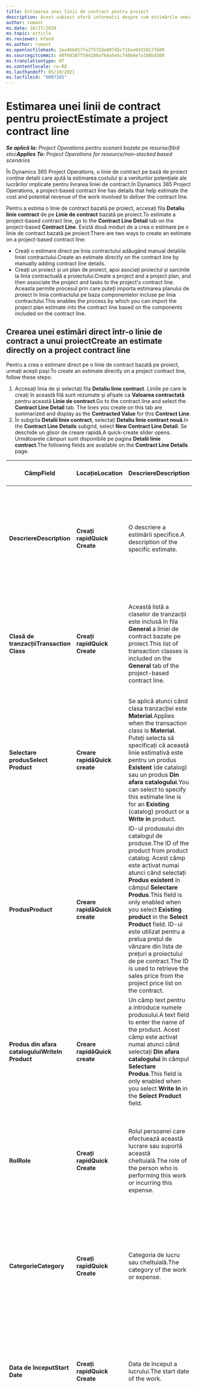```yaml
---
title: Estimarea unei linii de contract pentru proiect
description: Acest subiect oferă informații despre cum estimările unei linii de contract de proiect.
author: rumant
ms.date: 10/27/2020
ms.topic: article
ms.reviewer: kfend
ms.author: rumant
ms.openlocfilehash: 3aa46b017fa27572de807d5cf15ea93158177609
ms.sourcegitcommit: 40f68387f594180af64a5e5c748b6efa188bd300
ms.translationtype: HT
ms.contentlocale: ro-RO
ms.lasthandoff: 05/10/2021
ms.locfileid: "6007201"
---
```

# <a name="estimate-a-project-contract-line"></a><span data-ttu-id="c0d98-103">Estimarea unei linii de contract pentru proiect</span><span class="sxs-lookup"><span data-stu-id="c0d98-103">Estimate a project contract line</span></span>

<span data-ttu-id="c0d98-104">_**Se aplică la:** Project Operations pentru scenarii bazate pe resurse/fără stoc_</span><span class="sxs-lookup"><span data-stu-id="c0d98-104">_**Applies To:** Project Operations for resource/non-stocked based scenarios_</span></span> 

<span data-ttu-id="c0d98-105">În Dynamics 365 Project Operations, o linie de contract pe bază de proiect conține detalii care ajută la estimarea costului și a veniturilor potențiale ale lucrărilor implicate pentru livrarea liniei de contract.</span><span class="sxs-lookup"><span data-stu-id="c0d98-105">In Dynamics 365 Project Operations, a project-based contract line has details that help estimate the cost and potential revenue of the work involved to deliver the contract line.</span></span>

<span data-ttu-id="c0d98-106">Pentru a estima o linie de contract bazată pe proiect, accesați fila **Detaliu linie contract** de pe **Linie de contract** bazată pe proiect.</span><span class="sxs-lookup"><span data-stu-id="c0d98-106">To estimate a project-based contract line, go to the **Contract Line Detail** tab on the project-based **Contract Line**.</span></span>  <span data-ttu-id="c0d98-107">Există două moduri de a crea o estimare pe o linie de contract bazată pe proiect:</span><span class="sxs-lookup"><span data-stu-id="c0d98-107">There are two ways to create an estimate on a project-based contract line:</span></span>

   - <span data-ttu-id="c0d98-108">Creați o estimare direct pe linia contractului adăugând manual detaliile liniei contractului.</span><span class="sxs-lookup"><span data-stu-id="c0d98-108">Create an estimate directly on the contract line by manually adding contract line details.</span></span>
   - <span data-ttu-id="c0d98-109">Creați un proiect și un plan de proiect, apoi asociați proiectul și sarcinile la linia contractuală a proiectului.</span><span class="sxs-lookup"><span data-stu-id="c0d98-109">Create a project and a project plan, and then associate the project and tasks to the project's contract line.</span></span> <span data-ttu-id="c0d98-110">Aceasta permite procesul prin care puteți importa estimarea planului de proiect în linia contractului pe baza componentelor incluse pe linia contractului.</span><span class="sxs-lookup"><span data-stu-id="c0d98-110">This enables the process by which you can import the project plan estimate into the contract line based on the components included on the contract line.</span></span>

## <a name="create-an-estimate-directly-on-a-project-contract-line"></a><span data-ttu-id="c0d98-111">Crearea unei estimări direct într-o linie de contract a unui proiect</span><span class="sxs-lookup"><span data-stu-id="c0d98-111">Create an estimate directly on a project contract line</span></span>

<span data-ttu-id="c0d98-112">Pentru a crea o estimare direct pe o linie de contract bazată pe proiect, urmați acești pași:</span><span class="sxs-lookup"><span data-stu-id="c0d98-112">To create an estimate directly on a project contract line, follow these steps:</span></span>

1. <span data-ttu-id="c0d98-113">Accesați linia de și selectați fila **Detaliu linie contract**. Liniile pe care le creați în această filă sunt rezumate și afișate ca **Valoarea contractată** pentru această **Linie de contract**.</span><span class="sxs-lookup"><span data-stu-id="c0d98-113">Go to the contract line and select the **Contract Line Detail** tab. The lines you create on this tab are summarized and display as the **Contracted Value** for this **Contract Line**.</span></span> 
2. <span data-ttu-id="c0d98-114">În subgrila **Detalii linie contract**, selectați **Detaliu linie contract nouă**.</span><span class="sxs-lookup"><span data-stu-id="c0d98-114">In the **Contract Line Details** subgrid, select **New Contract Line Detail**.</span></span> <span data-ttu-id="c0d98-115">Se deschide un glisor de creare rapidă.</span><span class="sxs-lookup"><span data-stu-id="c0d98-115">A quick-create slider opens.</span></span> <span data-ttu-id="c0d98-116">Următoarele câmpuri sunt disponibile pe pagina **Detalii linie contract**.</span><span class="sxs-lookup"><span data-stu-id="c0d98-116">The following fields are available on the **Contract Line Details** page.</span></span>

| <span data-ttu-id="c0d98-117">Câmp</span><span class="sxs-lookup"><span data-stu-id="c0d98-117">Field</span></span> | <span data-ttu-id="c0d98-118">Locație</span><span class="sxs-lookup"><span data-stu-id="c0d98-118">Location</span></span> | <span data-ttu-id="c0d98-119">Descriere</span><span class="sxs-lookup"><span data-stu-id="c0d98-119">Description</span></span> | <span data-ttu-id="c0d98-120">Impactul din aval</span><span class="sxs-lookup"><span data-stu-id="c0d98-120">Downstream impact</span></span> |
| --- | --- | --- | --- |
| <span data-ttu-id="c0d98-121">**Descriere**</span><span class="sxs-lookup"><span data-stu-id="c0d98-121">**Description**</span></span> | <span data-ttu-id="c0d98-122">**Creați rapid**</span><span class="sxs-lookup"><span data-stu-id="c0d98-122">**Quick Create**</span></span> | <span data-ttu-id="c0d98-123">O descriere a estimării specifice.</span><span class="sxs-lookup"><span data-stu-id="c0d98-123">A description of the specific estimate.</span></span> | <span data-ttu-id="c0d98-124">Această valoare este setată implicit la detaliul liniei de contract aferente pentru costul creat automat.</span><span class="sxs-lookup"><span data-stu-id="c0d98-124">This value defaults to the related contract line detail for cost that is automatically created.</span></span> |
| <span data-ttu-id="c0d98-125">**Clasă de tranzacții**</span><span class="sxs-lookup"><span data-stu-id="c0d98-125">**Transaction Class**</span></span> | <span data-ttu-id="c0d98-126">**Creați rapid**</span><span class="sxs-lookup"><span data-stu-id="c0d98-126">**Quick Create**</span></span> | <span data-ttu-id="c0d98-127">Această listă a claselor de tranzacții este inclusă în fila **General** a liniei de contract bazate pe proiect.</span><span class="sxs-lookup"><span data-stu-id="c0d98-127">This list of transaction classes is included on the **General** tab of the project-based contract line.</span></span> | <span data-ttu-id="c0d98-128">Această valoare este setată implicit la detaliul liniei de contract aferente pentru costul creat automat.</span><span class="sxs-lookup"><span data-stu-id="c0d98-128">This value defaults to the related contract line detail for cost that is automatically created.</span></span> |
| <span data-ttu-id="c0d98-129">**Selectare produs**</span><span class="sxs-lookup"><span data-stu-id="c0d98-129">**Select Product**</span></span> | <span data-ttu-id="c0d98-130">**Creare rapidă**</span><span class="sxs-lookup"><span data-stu-id="c0d98-130">**Quick create**</span></span> | <span data-ttu-id="c0d98-131">Se aplică atunci când clasa tranzacției este **Material**.</span><span class="sxs-lookup"><span data-stu-id="c0d98-131">Applies when the transaction class is **Material**.</span></span> <span data-ttu-id="c0d98-132">Puteți selecta să specificați că această linie estimativă este pentru un produs **Existent** (de catalog) sau un produs **Din afara catalogului**.</span><span class="sxs-lookup"><span data-stu-id="c0d98-132">You can select to specify this estimate line is for an **Existing** (catalog) product or a **Write in** product.</span></span> | <span data-ttu-id="c0d98-133">Această valoare este setată implicit la detaliul liniei de contract aferente pentru costul creat automat.</span><span class="sxs-lookup"><span data-stu-id="c0d98-133">This value defaults to the related contract line detail for cost that is automatically created.</span></span> |
| <span data-ttu-id="c0d98-134">**Produs**</span><span class="sxs-lookup"><span data-stu-id="c0d98-134">**Product**</span></span> | <span data-ttu-id="c0d98-135">**Creare rapidă**</span><span class="sxs-lookup"><span data-stu-id="c0d98-135">**Quick create**</span></span> | <span data-ttu-id="c0d98-136">ID-ul produsului din catalogul de produse.</span><span class="sxs-lookup"><span data-stu-id="c0d98-136">The ID of the product from product catalog.</span></span> <span data-ttu-id="c0d98-137">Acest câmp este activat numai atunci când selectați **Produs existent** în câmpul **Selectare Produs**.</span><span class="sxs-lookup"><span data-stu-id="c0d98-137">This field is only enabled when you select **Existing product** in the **Select Product** field.</span></span> <span data-ttu-id="c0d98-138">ID-ul este utilizat pentru a prelua prețul de vânzare din lista de prețuri a proiectului de pe contract.</span><span class="sxs-lookup"><span data-stu-id="c0d98-138">The ID is used to retrieve the sales price from the project price list on the contract.</span></span> | <span data-ttu-id="c0d98-139">Această valoare este setată implicit la detaliul liniei de contract aferente pentru costul creat automat.</span><span class="sxs-lookup"><span data-stu-id="c0d98-139">This value defaults to the related contract line detail for cost that is automatically created.</span></span> |
| <span data-ttu-id="c0d98-140">**Produs din afara catalogului**</span><span class="sxs-lookup"><span data-stu-id="c0d98-140">**WriteIn Product**</span></span> | <span data-ttu-id="c0d98-141">**Creare rapidă**</span><span class="sxs-lookup"><span data-stu-id="c0d98-141">**Quick create**</span></span> | <span data-ttu-id="c0d98-142">Un câmp text pentru a introduce numele produsului.</span><span class="sxs-lookup"><span data-stu-id="c0d98-142">A text field to enter the name of the product.</span></span> <span data-ttu-id="c0d98-143">Acest câmp este activat numai atunci când selectați **Din afara catalogului** în câmpul **Selectare Produs**.</span><span class="sxs-lookup"><span data-stu-id="c0d98-143">This field is only enabled when you select **Write In** in the **Select Product** field.</span></span>| <span data-ttu-id="c0d98-144">Această valoare este setată implicit la detaliul liniei de contract aferente pentru costul creat automat.</span><span class="sxs-lookup"><span data-stu-id="c0d98-144">This value defaults to the related contract line detail for cost that is automatically created.</span></span> |
| <span data-ttu-id="c0d98-145">**Rol**</span><span class="sxs-lookup"><span data-stu-id="c0d98-145">**Role**</span></span> | <span data-ttu-id="c0d98-146">**Creați rapid**</span><span class="sxs-lookup"><span data-stu-id="c0d98-146">**Quick Create**</span></span> | <span data-ttu-id="c0d98-147">Rolul persoanei care efectuează această lucrare sau suportă această cheltuială.</span><span class="sxs-lookup"><span data-stu-id="c0d98-147">The role of the person who is performing this work or incurring this expense.</span></span> | <span data-ttu-id="c0d98-148">Această valoare este setată implicit la detaliul liniei de contract aferente pentru costul creat automat.</span><span class="sxs-lookup"><span data-stu-id="c0d98-148">This value defaults to the related contract line detail for cost that is automatically created.</span></span>|
| <span data-ttu-id="c0d98-149">**Categorie**</span><span class="sxs-lookup"><span data-stu-id="c0d98-149">**Category**</span></span> | <span data-ttu-id="c0d98-150">**Creați rapid**</span><span class="sxs-lookup"><span data-stu-id="c0d98-150">**Quick Create**</span></span> | <span data-ttu-id="c0d98-151">Categoria de lucru sau cheltuială.</span><span class="sxs-lookup"><span data-stu-id="c0d98-151">The category of the work or expense.</span></span> | <span data-ttu-id="c0d98-152">Această valoare este setată implicit la detaliul liniei de contract aferente pentru costul creat automat.</span><span class="sxs-lookup"><span data-stu-id="c0d98-152">This value defaults to the related contract line detail for cost that is automatically created.</span></span>|
| <span data-ttu-id="c0d98-153">**Data de început**</span><span class="sxs-lookup"><span data-stu-id="c0d98-153">**Start Date**</span></span> | <span data-ttu-id="c0d98-154">**Creați rapid**</span><span class="sxs-lookup"><span data-stu-id="c0d98-154">**Quick Create**</span></span> | <span data-ttu-id="c0d98-155">Data de început a lucrului.</span><span class="sxs-lookup"><span data-stu-id="c0d98-155">The start date of the work.</span></span> | <span data-ttu-id="c0d98-156">Această valoare este setată implicit la detaliul liniei de contract aferente pentru costul creat automat.</span><span class="sxs-lookup"><span data-stu-id="c0d98-156">This value defaults to the related contract line detail for cost that is automatically created.</span></span> |
| <span data-ttu-id="c0d98-157">**Dată de sfârşit**</span><span class="sxs-lookup"><span data-stu-id="c0d98-157">**End Date**</span></span> | <span data-ttu-id="c0d98-158">**Creați rapid**</span><span class="sxs-lookup"><span data-stu-id="c0d98-158">**Quick Create**</span></span> | <span data-ttu-id="c0d98-159">Data de final a lucrului.</span><span class="sxs-lookup"><span data-stu-id="c0d98-159">The end date of the work.</span></span> | <span data-ttu-id="c0d98-160">Această valoare este setată implicit la detaliul liniei de contract aferente pentru costul creat automat.</span><span class="sxs-lookup"><span data-stu-id="c0d98-160">This value defaults to the related contract line detail for cost that is automatically created.</span></span> |
| <span data-ttu-id="c0d98-161">**Firmă de resurse**</span><span class="sxs-lookup"><span data-stu-id="c0d98-161">**Resourcing Company**</span></span> | <span data-ttu-id="c0d98-162">**Creați rapid**</span><span class="sxs-lookup"><span data-stu-id="c0d98-162">**Quick Create**</span></span> | <span data-ttu-id="c0d98-163">Compania de resurse sau entitatea juridică care suportă acest cost și care oferă resursa pentru a se lucra pe ea.</span><span class="sxs-lookup"><span data-stu-id="c0d98-163">The resourcing company or legal entity that incurs this cost and provides the resource to work on it.</span></span> | <span data-ttu-id="c0d98-164">Această valoare este setată implicit la detaliul liniei de contract aferente pentru costul creat automat și este utilizată în preluarea prețului de cost.</span><span class="sxs-lookup"><span data-stu-id="c0d98-164">This value defaults to the related contract line detail for cost that is automatically created and is used in cost price retrieval.</span></span> |
| <span data-ttu-id="c0d98-165">**Unitate de resurse**</span><span class="sxs-lookup"><span data-stu-id="c0d98-165">**Resourcing Unit**</span></span> | <span data-ttu-id="c0d98-166">**Creați rapid**</span><span class="sxs-lookup"><span data-stu-id="c0d98-166">**Quick Create**</span></span> | <span data-ttu-id="c0d98-167">Unitatea de resurse care suportă acest cost și care oferă resursa pentru a se lucra pe ea.</span><span class="sxs-lookup"><span data-stu-id="c0d98-167">The resourcing unit that incurs this cost and provides the resource to work on it.</span></span> | <span data-ttu-id="c0d98-168">Această valoare este setată implicit la detaliul liniei de contract aferente pentru costul creat automat și este utilizată în preluarea prețului de cost.</span><span class="sxs-lookup"><span data-stu-id="c0d98-168">This value defaults to the related contract line detail for cost that is automatically created and is used in cost price retrieval.</span></span> |
| <span data-ttu-id="c0d98-169">**Planificare unitate**</span><span class="sxs-lookup"><span data-stu-id="c0d98-169">**Unit schedule**</span></span> | <span data-ttu-id="c0d98-170">**Creare rapidă**</span><span class="sxs-lookup"><span data-stu-id="c0d98-170">**Quick create**</span></span> | <span data-ttu-id="c0d98-171">Grupul de unitate pentru activitate, produs sau cheltuială.</span><span class="sxs-lookup"><span data-stu-id="c0d98-171">The unit group of the work, product, or expense.</span></span> <span data-ttu-id="c0d98-172">Unitățile aparțin unei planificări de unitate sau unui grup de unități.</span><span class="sxs-lookup"><span data-stu-id="c0d98-172">Units belong to a unit schedule or a group of units.</span></span> <span data-ttu-id="c0d98-173">De exemplu, *mile* și *kilometri (km)* sunt unități care aparțin unui grup de unități care descriu distanța.</span><span class="sxs-lookup"><span data-stu-id="c0d98-173">For example, *miles* and *kilometers (kms)* are units that belong to a group of units that describe distance.</span></span> | <span data-ttu-id="c0d98-174">Această valoare este setată implicit la detaliul liniei de contract aferente pentru costul creat automat.</span><span class="sxs-lookup"><span data-stu-id="c0d98-174">This value defaults to the related contract line detail for cost that is automatically created.</span></span> |
| <span data-ttu-id="c0d98-175">**Unitate**</span><span class="sxs-lookup"><span data-stu-id="c0d98-175">**Unit**</span></span> | <span data-ttu-id="c0d98-176">**Creați rapid**</span><span class="sxs-lookup"><span data-stu-id="c0d98-176">**Quick Create**</span></span> | <span data-ttu-id="c0d98-177">Unitatea de activitate, produs sau cheltuială.</span><span class="sxs-lookup"><span data-stu-id="c0d98-177">The unit of work, product, or expense.</span></span> | <span data-ttu-id="c0d98-178">Această valoare este setată implicit la detaliul liniei de contract aferente pentru costul creat automat.</span><span class="sxs-lookup"><span data-stu-id="c0d98-178">This value defaults to the related contract line detail for cost that is automatically created.</span></span> |
| <span data-ttu-id="c0d98-179">**Cantitate**</span><span class="sxs-lookup"><span data-stu-id="c0d98-179">**Quantity**</span></span> | <span data-ttu-id="c0d98-180">**Creați rapid**</span><span class="sxs-lookup"><span data-stu-id="c0d98-180">**Quick Create**</span></span> | <span data-ttu-id="c0d98-181">Cantitatea de activitate, produs sau cheltuială.</span><span class="sxs-lookup"><span data-stu-id="c0d98-181">The quantity of work, product, or expense.</span></span> | <span data-ttu-id="c0d98-182">Această valoare este setată implicit la detaliul liniei de contract aferente pentru costul creat automat.</span><span class="sxs-lookup"><span data-stu-id="c0d98-182">This value defaults to the related contract line detail for cost that is automatically created.</span></span> |
| <span data-ttu-id="c0d98-183">**Preț unitar**</span><span class="sxs-lookup"><span data-stu-id="c0d98-183">**Unit price**</span></span> | <span data-ttu-id="c0d98-184">**Creați rapid**</span><span class="sxs-lookup"><span data-stu-id="c0d98-184">**Quick Create**</span></span> | <span data-ttu-id="c0d98-185">Rata de facturare a rolului care efectuează lucrarea, prețul pe unitate al produsului sau prețul de vânzare al produsului sau categoriei de cheltuieli.</span><span class="sxs-lookup"><span data-stu-id="c0d98-185">The bill rate of the role that is performing the work, the unit price of the product, or the sales price of the product or expense category.</span></span> <span data-ttu-id="c0d98-186">Valoarea implicită pentru **Timp** se bazează pe combinația valorilor de dimensiune de stabilire a prețurilor de pe linia de preț a rolului din lista de prețuri a proiectului, care este în vigoare la data de începere.</span><span class="sxs-lookup"><span data-stu-id="c0d98-186">The default for **Time** is based on the combination of pricing dimension values on the role price line of the project price list that is effective for the start date.</span></span> <span data-ttu-id="c0d98-187">Pentru **Cheltuieli**, valoarea implicită a acestui câmp este de la setarea prețului pentru categoria de tranzacții din lista de prețuri a proiectului, care este valabilă pentru data de începere.</span><span class="sxs-lookup"><span data-stu-id="c0d98-187">For **Expenses**, the default for this field is from the price setup for the transaction category in the project price list that is effective for the start date.</span></span> <span data-ttu-id="c0d98-188">Dacă metoda de stabilire a prețurilor pentru categoria tranzacției nu este **prețul pe unitate**, nu există nicio valoare implicită și acest câmp este lăsat necompletat.</span><span class="sxs-lookup"><span data-stu-id="c0d98-188">If the pricing method for the transaction category is not **price-per-unit**, there is no default, and this field is left blank.</span></span> <span data-ttu-id="c0d98-189">Pentru produse, valoarea implicită a acestui câmp se bazează pe linia **Articol din lista de prețuri** din lista de prețuri a proiectului care este în vigoare la data de începere.</span><span class="sxs-lookup"><span data-stu-id="c0d98-189">For products, this field's default is based on the **Price list item**  line in the project price list that is effective for the start date.</span></span>| <span data-ttu-id="c0d98-190">Rata de cost a rolului care efectuează lucrarea sau costul pe unitate din categoria de cheltuieli sau costul unitar al produsului.</span><span class="sxs-lookup"><span data-stu-id="c0d98-190">The cost rate of the role that is performing the work, or the cost per unit of the expense category or the unit cost of the product.</span></span> <span data-ttu-id="c0d98-191">Valoarea implicită pentru **Timp** se bazează pe combinația valorilor de dimensiune de stabilire a prețurilor de pe linia de preț a rolului din lista de prețuri de cost atașată unității contractante, în vigoare la data de începere.</span><span class="sxs-lookup"><span data-stu-id="c0d98-191">The default for **Time** is based on the combination of pricing dimension values on the role price line of the cost price list attached to the contracting unit effective for the start date.</span></span> <span data-ttu-id="c0d98-192">Pentru **Cheltuieli**, valoarea implicită pentru cest câmp se bazează pe linia de preț a categoriei din lista de prețuri de cost atașată unității contractante, în vigoare la data de începere.</span><span class="sxs-lookup"><span data-stu-id="c0d98-192">For **Expenses**, the default for this field is based on the category price line of the cost price list attached to the contracting unit that is effective for the start date.</span></span> <span data-ttu-id="c0d98-193">Dacă metoda de stabilire a prețurilor pentru categoria tranzacției nu este prețul pe unitate, nu există nicio valoare implicită și acest câmp este lăsat necompletat.</span><span class="sxs-lookup"><span data-stu-id="c0d98-193">If the pricing method for the transaction category is not price-per-unit, there is no default and this field is left blank.</span></span> <span data-ttu-id="c0d98-194">Pentru produse, valoarea implicită a acestui câmp se bazează pe linia **Element listă de preț** din lista de prețuri de cost atașată unității contractante, în vigoare la data de începere.</span><span class="sxs-lookup"><span data-stu-id="c0d98-194">For products, this field's default is based on the **Price list item** line of the cost price list attached to the contracting unit that is effective for the start date.</span></span>|
| <span data-ttu-id="c0d98-195">**Impozit estimat**</span><span class="sxs-lookup"><span data-stu-id="c0d98-195">**Estimated Tax**</span></span> | <span data-ttu-id="c0d98-196">**Creați rapid**</span><span class="sxs-lookup"><span data-stu-id="c0d98-196">**Quick Create**</span></span> | <span data-ttu-id="c0d98-197">Impozitul estimat pentru această lucrare sau cheltuială ca intrare de către utilizator.</span><span class="sxs-lookup"><span data-stu-id="c0d98-197">The estimated tax for this work or expense as input by the user.</span></span> | &nbsp; |
| <span data-ttu-id="c0d98-198">**Sumă**</span><span class="sxs-lookup"><span data-stu-id="c0d98-198">**Amount**</span></span> | <span data-ttu-id="c0d98-199">**Creați rapid**</span><span class="sxs-lookup"><span data-stu-id="c0d98-199">**Quick Create**</span></span> | <span data-ttu-id="c0d98-200">Valoarea din acest câmp se poate adăuga în cazul în care câmpurile **Cantitate** și **Preț** sunt lăsate necompletate.</span><span class="sxs-lookup"><span data-stu-id="c0d98-200">The value in this field can be added if the **Quantity** and **Price** fields are left blank.</span></span> <span data-ttu-id="c0d98-201">Dacă sunt completate câmpurile **Cantitate** și **Preț**, câmpul **Valoare** este numai în citire și este calculat ca **(Cantitate \* Preț unitar) + Taxe**.</span><span class="sxs-lookup"><span data-stu-id="c0d98-201">If the **Quantity** and **Price** fields are filled, the **Amount** field is read only and is calculated as **(Quantity \* Unit price) + Tax**.</span></span> | &nbsp; |

## <a name="update-prices-on-contract-line-details"></a><span data-ttu-id="c0d98-202">Actualizați prețurile în detaliile liniei contractului</span><span class="sxs-lookup"><span data-stu-id="c0d98-202">Update prices on contract line details</span></span>

<span data-ttu-id="c0d98-203">Dacă modificați prețurile din lista de prețuri a proiectului care este atașată contractului sau lista de prețuri a costului unității contractante, puteți actualiza prețurile din detaliile liniei contractuale individuale pentru a reflecta modificarea.</span><span class="sxs-lookup"><span data-stu-id="c0d98-203">If you change prices on the project price list that is attached to the contract or the cost price list of the contracting unit, you can refresh the prices on the individual contract line details to reflect the change.</span></span> <span data-ttu-id="c0d98-204">Pe pagina **Contract**, selecta'i **Recalculare**.</span><span class="sxs-lookup"><span data-stu-id="c0d98-204">On the **Contract** page, select **Recalculate**.</span></span> <span data-ttu-id="c0d98-205">Apare un avertisment pentru a vă informa că prețurile pentru toate liniile contractuale din acest contract sunt resetate.</span><span class="sxs-lookup"><span data-stu-id="c0d98-205">A warning appears to inform you that prices for all contract lines on this contract are reset.</span></span> <span data-ttu-id="c0d98-206">Selectați **Da** pentru a reîmprospăta prețurile atât pentru detaliile liniei contractului de vânzare, cât și pentru cele de cost.</span><span class="sxs-lookup"><span data-stu-id="c0d98-206">Select **Yes** to refresh prices for both sales and cost contract line details.</span></span>

## <a name="access-contract-line-details-for-cost"></a><span data-ttu-id="c0d98-207">Accesați detaliile liniei contractului pentru cost</span><span class="sxs-lookup"><span data-stu-id="c0d98-207">Access contract line details for cost</span></span>

<span data-ttu-id="c0d98-208">Pe fila **Detalii despre linia de contracct**, selectați un rând din grilă pentru a afișa acțiuni pe bara de instrumente a subgrilei.</span><span class="sxs-lookup"><span data-stu-id="c0d98-208">On the **Contract Line Details** tab, select a row in the grid to display actions on the toolbar of the subgrid.</span></span> <span data-ttu-id="c0d98-209">Prima acțiune pe bara de instrumente subgrilă este **Deschideți detaliile costurilor**.</span><span class="sxs-lookup"><span data-stu-id="c0d98-209">The first action on the subgrid tool bar is **Open Cost Detail**.</span></span> <span data-ttu-id="c0d98-210">Pentru a vedea rata de cost aferentă și suma pentru această linie de contract, selectați **Deschideți detaliile costurilor**.</span><span class="sxs-lookup"><span data-stu-id="c0d98-210">To see the related cost rate and amount for this contract line detail, select **Open Cost Detail**.</span></span> 

> [!NOTE]
> <span data-ttu-id="c0d98-211">Schimbarea valorii companiei de resurse, a unității de resurse, a cantității, a datelor, a rolului sau a valorilor categoriei pe detaliile liniei contractului pentru **Cost** modifică, de asemenea, valorile corespunzătoare pe detaliul liniei de contract pentru **Vânzări**.</span><span class="sxs-lookup"><span data-stu-id="c0d98-211">Changing the resourcing company, resourcing unit, quantity, dates, role, or category values on the contract line detail for **Cost** also changes the corresponding values on the contract line detail for **Sales**.</span></span>

## <a name="currency-on-contract-line-details-for-cost-and-sales"></a><span data-ttu-id="c0d98-212">Moneda pe detaliile liniei contractului pentru cost și vânzări</span><span class="sxs-lookup"><span data-stu-id="c0d98-212">Currency on contract line details for cost and sales</span></span>

<span data-ttu-id="c0d98-213">Detaliile liniei contractului pentru **Vânzări** setează moneda implicită din lista de prețuri a proiectului care este efectivă pentru data de începere a detaliilor liniei contractului.</span><span class="sxs-lookup"><span data-stu-id="c0d98-213">The contract line detail for **Sales** sets the default currency from the project price list that is effective for the start date of the contract line detail.</span></span>

<span data-ttu-id="c0d98-214">Detaliul liniei de contract pentru **Cost** seetează moneda implicită din lista de prețuri a unității contractante care este efectivă pentru data de începere a detaliului de linie de contract pentru **Cost**.</span><span class="sxs-lookup"><span data-stu-id="c0d98-214">The contract line detail for **Cost** sets the default currency from the price list of the contracting unit of the contract that is effective for the start date of the contract line detail for **Cost**.</span></span>

<span data-ttu-id="c0d98-215">Calculele de rentabilitate convertesc sumele pentru detaliile liniei contractului pentru **Cost** și **Vânzări** în moneda de bază a mediului pentru a raporta marjele reale reale și estimate pe contract.</span><span class="sxs-lookup"><span data-stu-id="c0d98-215">Profitability calculations convert the amounts for the contract line details for **Cost** and **Sales** into the base currency of the environment to report the overall actual and estimated margins on the contract.</span></span>

> [!NOTE]
> <span data-ttu-id="c0d98-216">Erorile de rotunjire a valutei și modificarea marjelor ar putea apărea din cauza lipsei ratelor de schimb efective la dată.</span><span class="sxs-lookup"><span data-stu-id="c0d98-216">Currency rounding errors and changed margins could occur because of the lack of date effective exchange rates.</span></span> <span data-ttu-id="c0d98-217">Utilizați aceste calcule numai la contractele proiectului, deoarece acestea sunt aproximări și nu sunt pentru raportări legale sau de altă natură care necesită o precizie mai mare a rotunjirii și conștientizarea aplicabilității datei pentru ratele de schimb.</span><span class="sxs-lookup"><span data-stu-id="c0d98-217">Use these calculations only on project contracts as these are approximations and are not for actual statutory or other reporting that requires higher precision of rounding and awareness of date effectivity for exchange rates.</span></span>


[!INCLUDE[footer-include](../includes/footer-banner.md)]
